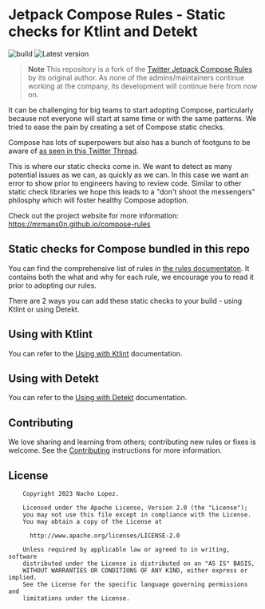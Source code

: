 # Jetpack Compose Rules - Static checks for Ktlint and Detekt

![build](https://github.com/mrmans0n/compose-rules/actions/workflows/build.yaml/badge.svg) ![Latest version](https://img.shields.io/maven-central/v/io.nlopez.compose.rules/common)

> **Note**
> This repository is a fork of the [Twitter Jetpack Compose Rules](https://github.com/twitter/compose-rules) by its original author. As none of the admins/maintainers continue working at the company, its development will continue here from now on.

It can be challenging for big teams to start adopting Compose, particularly because not everyone will start at same time or with the same patterns. We tried to ease the pain by creating a set of Compose static checks.

Compose has lots of superpowers but also has a bunch of footguns to be aware of [as seen in this Twitter Thread](https://twitter.com/mrmans0n/status/1507390768796909571).

This is where our static checks come in. We want to detect as many potential issues as we can, as quickly as we can. In this case we want an error to show prior to engineers having to review code. Similar to other static check libraries we hope this leads to a "don't shoot the messengers" philosphy which will foster healthy Compose adoption.

Check out the project website for more information: https://mrmans0n.github.io/compose-rules

## Static checks for Compose bundled in this repo

You can find the comprehensive list of rules in [the rules documentaton](https://mrmans0n.github.io/compose-rules/rules). It contains both the what and why for each rule, we encourage you to read it prior to adopting our rules.

There are 2 ways you can add these static checks to your build - using Ktlint or using Detekt.

## Using with Ktlint

You can refer to the [Using with Ktlint](https://mrmans0n.github.io/compose-rules/ktlint) documentation.

## Using with Detekt

You can refer to the [Using with Detekt](https://mrmans0n.github.io/compose-rules/detekt) documentation.

## Contributing

We love sharing and learning from others; contributing new rules or fixes is welcome. See the [Contributing](CONTRIBUTING.md) instructions for more information.

## License

```
    Copyright 2023 Nacho Lopez.

    Licensed under the Apache License, Version 2.0 (the "License");
    you may not use this file except in compliance with the License.
    You may obtain a copy of the License at

      http://www.apache.org/licenses/LICENSE-2.0

    Unless required by applicable law or agreed to in writing, software
    distributed under the License is distributed on an "AS IS" BASIS,
    WITHOUT WARRANTIES OR CONDITIONS OF ANY KIND, either express or implied.
    See the License for the specific language governing permissions and
    limitations under the License.
```
